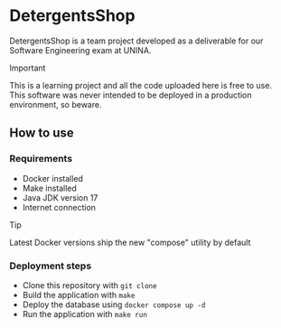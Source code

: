 # DetergentsShop
DetergentsShop is a team project developed as a deliverable for our Software Engineering exam at UNINA.

>[!IMPORTANT]
>This is a learning project and all the code uploaded here is free to use.  
>This software was never intended to be deployed in a production environment, so beware.

## How to use

### Requirements
- Docker installed
- Make installed
- Java JDK version 17
- Internet connection

>[!TIP]
>Latest Docker versions ship the new "compose" utility by default

### Deployment steps
- Clone this repository with ```git clone```
- Build the application with ```make```
- Deploy the database using ```docker compose up -d```
- Run the application with ```make run```
